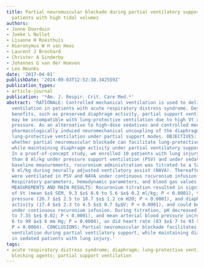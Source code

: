 ```yaml
---
title: Partial neuromuscular blockade during partial ventilatory support in sedated
  patients with high tidal volumes
authors:
- Jonne Doorduin
- Joeke L Nollet
- Lisanne H Roesthuis
- Hieronymus W H van Hees
- Laurent J Brochard
- Christer A Sinderby
- Johannes G van der Hoeven
- Leo Heunks
date: '2017-04-01'
publishDate: '2024-09-03T12:52:38.342559Z'
publication_types:
- article-journal
publication: '*Am. J. Respir. Crit. Care Med.*'
abstract: 'RATIONALE: Controlled mechanical ventilation is used to deliver lung-protective
  ventilation in patients with acute respiratory distress syndrome. Despite recognized
  benefits, such as preserved diaphragm activity, partial support ventilation modes
  may be incompatible with lung-protective ventilation due to high Vt and high transpulmonary
  pressure. As an alternative to high-dose sedatives and controlled mechanical ventilation,
  pharmacologically induced neuromechanical uncoupling of the diaphragm should facilitate
  lung-protective ventilation under partial support modes. OBJECTIVES: To investigate
  whether partial neuromuscular blockade can facilitate lung-protective ventilation
  while maintaining diaphragm activity under partial ventilatory support. METHODS:
  In a proof-of-concept study, we enrolled 10 patients with lung injury and a Vt greater
  than 8 ml/kg under pressure support ventilation (PSV) and under sedation. After
  baseline measurements, rocuronium administration was titrated to a target Vt of
  6 ml/kg during neurally adjusted ventilatory assist (NAVA). Thereafter, patients
  were ventilated in PSV and NAVA under continuous rocuronium infusion for 2 hours.
  Respiratory parameters, hemodynamic parameters, and blood gas values were measured.
  MEASUREMENTS AND MAIN RESULTS: Rocuronium titration resulted in significant declines
  of Vt (mean $±$ SEM, 9.3 $±$ 0.6 to 5.6 $±$ 0.2 ml/kg; P < 0.0001), transpulmonary
  pressure (26.7 $±$ 2.5 to 10.7 $±$ 1.2 cm H2O; P < 0.0001), and diaphragm electrical
  activity (17.4 $±$ 2.3 to 4.5 $±$ 0.7 $μ$V; P < 0.0001), and could be maintained
  under continuous rocuronium infusion. During titration, pH decreased (7.42 $±$ 0.02
  to 7.35 $±$ 0.02; P < 0.0001), and mean arterial blood pressure increased (84 $±$
  6 to 99 $±$ 6 mm Hg; P = 0.0004), as did heart rate (83 $±$ 7 to 93 $±$ 8 beats/min;
  P = 0.0004). CONCLUSIONS: Partial neuromuscular blockade facilitates lung-protective
  ventilation during partial ventilatory support, while maintaining diaphragm activity,
  in sedated patients with lung injury.'
tags:
- acute respiratory distress syndrome; diaphragm; lung-protective ventilation; neuromuscular
  blocking agents; partial support ventilation
---
```

